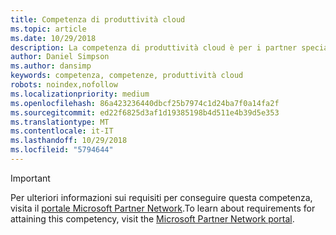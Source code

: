 ```yaml
---
title: Competenza di produttività cloud
ms.topic: article
ms.date: 10/29/2018
description: La competenza di produttività cloud è per i partner specializzati nelle distribuzioni aziendali di Office 365. Differenzia l'azienda con questa competenza come Cloud Solution Provider comprovato per i clienti alla ricerca di partner di soluzioni cloud qualificate.
author: Daniel Simpson
ms.author: dansimp
keywords: competenza, competenze, produttività cloud
robots: noindex,nofollow
ms.localizationpriority: medium
ms.openlocfilehash: 86a423236440dbcf25b7974c1d24ba7f0a14fa2f
ms.sourcegitcommit: ed22f6825d3af1d19385198b4d511e4b39d5e353
ms.translationtype: MT
ms.contentlocale: it-IT
ms.lasthandoff: 10/29/2018
ms.locfileid: "5794644"
---
```

>[!IMPORTANT]
><span data-ttu-id="04596-105">Per ulteriori informazioni sui requisiti per conseguire questa competenza, visita il [portale Microsoft Partner Network](https://partner.microsoft.com/membership/competencies).</span><span class="sxs-lookup"><span data-stu-id="04596-105">To learn about requirements for attaining this competency, visit the [Microsoft Partner Network portal](https://partner.microsoft.com/membership/competencies).</span></span>

<!--
# Cloud Productivity competency

The Cloud Productivity competency is for partners who specialize in enterprise deployments of Office 365. Differentiate your company with this competency as a proven cloud solution provider for customers searching for qualified cloud solution partners.

## Managed Service Partner option
The Managed Service Partner option is ideal for partners who manage Office 365 environments for their customer as well as provide deployment services. Complete all the steps within the option to attain the Cloud Productivity competency.
### Silver
1.  Your organization must meet the performance thresholds:
    - **Developed markets** 
        - Partners must have deployed 2,000 active entitlements (active users)
    - **Developing markets**
        -  Partners must have deployed 1,000 active entitlements (active users)
    
    - The deployments can be any Microsoft Office 365 workload (Exchange Online, SharePoint Online, Skype for Business, or Yammer) or ProPlus. Trial SKUs are not included.     
    - Note: Active entitlements measures the count of active users on a specific workload 
    - For these customers, you have to be associated as Office 365 Delegated Administrator or Transacting Partner or Digital Partner of Record or Fast Track Partner.
    - [Learn more](https://partner.microsoft.com/en-us/membership/digital-partner-of-record) about these associations.

2. Your organization must have **1** individual pass the exam requirements.

    - **1** individual must pass all the following exams:

        - [Exam 70-346](https://www.microsoft.com/en-us/learning/exam-70-346.aspx): Managing Office 365 Identities and Requirements  
        - [Exam 70-347](https://www.microsoft.com/en-us/learning/exam-70-347.aspx): Enabling Office 365 Services
    
    **OR**

    - **1** individual must obtain the following certification:  
        - [MCSA](https://www.microsoft.com/en-us/learning/mcsa-office365-certification.aspx): Office 365

### Gold

1.  Your organization must meet the performance thresholds. 

    - Partners must have deployed 4,000 active entitlements (active users).
    - The deployments can be any Microsoft Office 365 workload (Exchange Online, SharePoint Online, Skype for Business, or Yammer) or ProPlus. Trial SKUs are not included.
    - Note: Active entitlements measures the count of active users on a specific workload
    - For these customers, you have to be associated as Office 365 Delegated Administrator or Transacting Partner or Digital Partner of Record or Fast Track Partner.
    - [Learn more](https://partner.microsoft.com/en-us/membership/digital-partner-of-record) about these associations.

2.  Your organization must have **2** individuals pass the exam requirements.

    - **2** individuals must pass all the following exams:

        - [Exam 70-346](https://www.microsoft.com/en-us/learning/exam-70-346.aspx): Managing Office 365 Identities and Requirements  
        - [Exam 70-347](https://www.microsoft.com/en-us/learning/exam-70-347.aspx): Enabling Office 365 Services
        
    **OR**
    
    - **2** individuals must obtain the following certification:
        - [MCSA](https://www.microsoft.com/en-us/learning/mcsa-office365-certification.aspx): Office 365
-->




